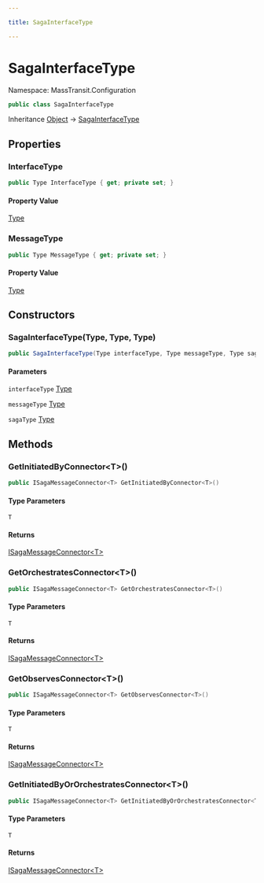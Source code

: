 ```yaml
---

title: SagaInterfaceType

---
```


# SagaInterfaceType

Namespace: MassTransit.Configuration

```csharp
public class SagaInterfaceType
```

Inheritance [Object](https://learn.microsoft.com/en-us/dotnet/api/system.object) → [SagaInterfaceType](../masstransit-configuration/sagainterfacetype)

## Properties

### **InterfaceType**

```csharp
public Type InterfaceType { get; private set; }
```

#### Property Value

[Type](https://learn.microsoft.com/en-us/dotnet/api/system.type)<br/>

### **MessageType**

```csharp
public Type MessageType { get; private set; }
```

#### Property Value

[Type](https://learn.microsoft.com/en-us/dotnet/api/system.type)<br/>

## Constructors

### **SagaInterfaceType(Type, Type, Type)**

```csharp
public SagaInterfaceType(Type interfaceType, Type messageType, Type sagaType)
```

#### Parameters

`interfaceType` [Type](https://learn.microsoft.com/en-us/dotnet/api/system.type)<br/>

`messageType` [Type](https://learn.microsoft.com/en-us/dotnet/api/system.type)<br/>

`sagaType` [Type](https://learn.microsoft.com/en-us/dotnet/api/system.type)<br/>

## Methods

### **GetInitiatedByConnector\<T\>()**

```csharp
public ISagaMessageConnector<T> GetInitiatedByConnector<T>()
```

#### Type Parameters

`T`<br/>

#### Returns

[ISagaMessageConnector\<T\>](../masstransit-configuration/isagamessageconnector-1)<br/>

### **GetOrchestratesConnector\<T\>()**

```csharp
public ISagaMessageConnector<T> GetOrchestratesConnector<T>()
```

#### Type Parameters

`T`<br/>

#### Returns

[ISagaMessageConnector\<T\>](../masstransit-configuration/isagamessageconnector-1)<br/>

### **GetObservesConnector\<T\>()**

```csharp
public ISagaMessageConnector<T> GetObservesConnector<T>()
```

#### Type Parameters

`T`<br/>

#### Returns

[ISagaMessageConnector\<T\>](../masstransit-configuration/isagamessageconnector-1)<br/>

### **GetInitiatedByOrOrchestratesConnector\<T\>()**

```csharp
public ISagaMessageConnector<T> GetInitiatedByOrOrchestratesConnector<T>()
```

#### Type Parameters

`T`<br/>

#### Returns

[ISagaMessageConnector\<T\>](../masstransit-configuration/isagamessageconnector-1)<br/>
